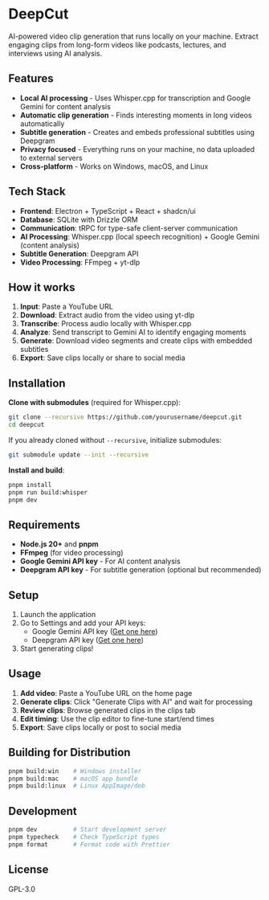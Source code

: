 # DeepCut

AI-powered video clip generation that runs locally on your machine. Extract engaging clips from long-form videos like podcasts, lectures, and interviews using AI analysis.

## Features

- **Local AI processing** - Uses Whisper.cpp for transcription and Google Gemini for content analysis
- **Automatic clip generation** - Finds interesting moments in long videos automatically
- **Subtitle generation** - Creates and embeds professional subtitles using Deepgram
- **Privacy focused** - Everything runs on your machine, no data uploaded to external servers
- **Cross-platform** - Works on Windows, macOS, and Linux

## Tech Stack

- **Frontend**: Electron + TypeScript + React + shadcn/ui
- **Database**: SQLite with Drizzle ORM
- **Communication**: tRPC for type-safe client-server communication
- **AI Processing**: Whisper.cpp (local speech recognition) + Google Gemini (content analysis)
- **Subtitle Generation**: Deepgram API
- **Video Processing**: FFmpeg + yt-dlp

## How it works

1. **Input**: Paste a YouTube URL
2. **Download**: Extract audio from the video using yt-dlp
3. **Transcribe**: Process audio locally with Whisper.cpp
4. **Analyze**: Send transcript to Gemini AI to identify engaging moments
5. **Generate**: Download video segments and create clips with embedded subtitles
6. **Export**: Save clips locally or share to social media

## Installation

**Clone with submodules** (required for Whisper.cpp):

```bash
git clone --recursive https://github.com/yourusername/deepcut.git
cd deepcut
```

If you already cloned without `--recursive`, initialize submodules:

```bash
git submodule update --init --recursive
```

**Install and build**:

```bash
pnpm install
pnpm run build:whisper
pnpm dev
```

## Requirements

- **Node.js 20+** and **pnpm**
- **FFmpeg** (for video processing)
- **Google Gemini API key** - For AI content analysis
- **Deepgram API key** - For subtitle generation (optional but recommended)

## Setup

1. Launch the application
2. Go to Settings and add your API keys:
   - Google Gemini API key ([Get one here](https://aistudio.google.com/))
   - Deepgram API key ([Get one here](https://deepgram.com/))
3. Start generating clips!

## Usage

1. **Add video**: Paste a YouTube URL on the home page
2. **Generate clips**: Click "Generate Clips with AI" and wait for processing
3. **Review clips**: Browse generated clips in the clips tab
4. **Edit timing**: Use the clip editor to fine-tune start/end times
5. **Export**: Save clips locally or post to social media

## Building for Distribution

```bash
pnpm build:win    # Windows installer
pnpm build:mac    # macOS app bundle
pnpm build:linux  # Linux AppImage/deb
```

## Development

```bash
pnpm dev          # Start development server
pnpm typecheck    # Check TypeScript types
pnpm format       # Format code with Prettier
```

## License

GPL-3.0
